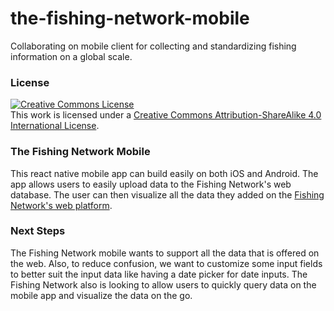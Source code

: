 # the-fishing-network-mobile
Collaborating on mobile client for collecting and standardizing fishing information on a global scale.

### License

<a rel="license" href="http://creativecommons.org/licenses/by-sa/4.0/"><img alt="Creative Commons License" style="border-width:0" src="https://i.creativecommons.org/l/by-sa/4.0/80x15.png" /></a><br />This work is licensed under a <a rel="license" href="http://creativecommons.org/licenses/by-sa/4.0/">Creative Commons Attribution-ShareAlike 4.0 International License</a>.

### The Fishing Network Mobile
This react native mobile app can build easily on both iOS and Android. The app allows users to easily upload data to the Fishing Network's web database. The user can then visualize all the data they added on the <a rel="license" href="https://github.com/msalicefredine/the-fishing-network">Fishing Network's web platform</a>.

### Next Steps
The Fishing Network mobile wants to support all the data that is offered on the web. Also, to reduce confusion, we want to customize some input fields to better suit the input data like having a date picker for date inputs. The Fishing Network also is looking to allow users to quickly query data on the mobile app and visualize the data on the go.